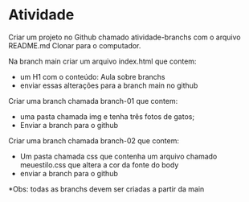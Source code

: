 # Atividade
Criar um projeto no Github chamado atividade-branchs com o arquivo README.md
Clonar para o computador.

Na branch main criar um arquivo index.html que contem:
* um H1 com o conteúdo: Aula sobre branchs
* enviar essas alterações para a branch main no github

Criar uma branch chamada branch-01 que contem:
* uma pasta chamada img e tenha três fotos de gatos;
* Enviar a branch para o github

Criar uma branch chamada branch-02 que contem:
* Um pasta chamada css que contenha um arquivo chamado meuestilo.css que altera a cor da fonte do body
* enviar a branch para o github

*Obs: todas as branchs devem ser criadas a partir da main
